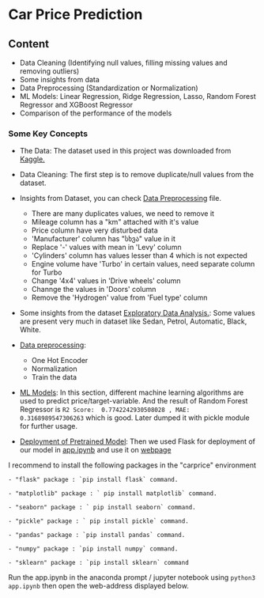 # Car Price Prediction
## Content
- Data Cleaning (Identifying null values, filling missing values and removing outliers)
- Some insights from data
- Data Preprocessing (Standardization or Normalization)
- ML Models: Linear Regression, Ridge Regression, Lasso, Random Forest Regressor and XGBoost Regressor
- Comparison of the performance of the models

### Some Key Concepts
- The Data:
The dataset used in this project was downloaded from <a href="https://www.kaggle.com/datasets/deepcontractor/car-price-prediction-challenge" target="_blank">Kaggle.</a>

- Data Cleaning:
The first step is to remove duplicate/null values from the dataset.

- Insights from Dataset, you can check <a href="https://github.com/shaikh-7abish/Car_Price_Prediction/blob/main/app/data_preprocessing.ipynb">Data Preprocessing</a> file.
  - There are many duplicates values, we need to remove it
  - Mileage column has a "km" attached with it's value
  - Price column have very disturbed data
  - 'Manufacturer' column has "სხვა" value in it
  - Replace '-' values with mean in 'Levy' column
  - 'Cylinders' column has values lesser than 4 which is not expected
  - Engine volume have 'Turbo' in certain values, need separate column for Turbo
  - Change '4x4' values in 'Drive wheels' column
  - Channge the values in 'Doors' column
  - Remove the 'Hydrogen' value from 'Fuel type' column

- Some insights from the dataset <a href="https://github.com/shaikh-7abish/Car_Price_Prediction/blob/main/app/EDA.ipynb">Exploratory Data Analysis.</a>: 
Some values are present very much in dataset like Sedan, Petrol, Automatic, Black, White.

- <a href="https://github.com/shaikh-7abish/Car_Price_Prediction/blob/main/app/EDA.ipynb">Data preprocessing</a>:
  - One Hot Encoder
  - Normalization
  - Train the data

- <a href="https://github.com/shaikh-7abish/Car_Price_Prediction/blob/main/app/models.ipynb">ML Models</a>:
In this section, different machine learning algorithms are used to predict price/target-variable. And the result of Random Forest Regressor is `R2 Score:  0.7742242930508028 , MAE:  0.3168989547306263` which is good. Later dumped it with pickle module for further usage.

- <a href="https://github.com/shaikh-7abish/Car_Price_Prediction/blob/main/app.ipynb">Deployment of Pretrained Model</a>:
Then we used Flask for deployment of our model in <a href="https://github.com/shaikh-7abish/Car_Price_Prediction/blob/main/app.ipynb">app.ipynb</a> and use it on <a href="https://github.com/shaikh-7abish/Car_Price_Prediction/blob/main/templates/main.html">webpage</a>


I recommend to install the following packages in the "carprice" environment

    - "flask" package : `pip install flask` command.

    - "matplotlib" package : ` pip install matplotlib` command.
    
    - "seaborn" package : ` pip install seaborn` command.
    
    - "pickle" package : ` pip install pickle` command.

    - "pandas" package : `pip install pandas` command.

    - "numpy" package : `pip install numpy` command.

    - "sklearn" package : `pip install sklearn` command

Run the app.ipynb in the anaconda prompt / jupyter notebook using `python3 app.ipynb` then open the web-address displayed below.
